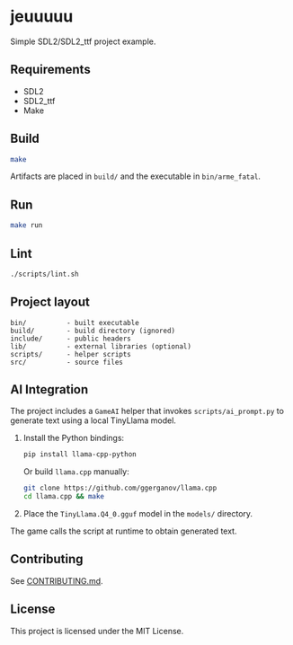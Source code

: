 # jeuuuuu

Simple SDL2/SDL2_ttf project example.

## Requirements

- SDL2
- SDL2_ttf
- Make

## Build

```sh
make
```

Artifacts are placed in `build/` and the executable in `bin/arme_fatal`.

## Run

```sh
make run
```

## Lint

```sh
./scripts/lint.sh
```

## Project layout

```
bin/          - built executable
build/        - build directory (ignored)
include/      - public headers
lib/          - external libraries (optional)
scripts/      - helper scripts
src/          - source files
```

## AI Integration

The project includes a `GameAI` helper that invokes `scripts/ai_prompt.py` to
generate text using a local TinyLlama model.

1. Install the Python bindings:

   ```sh
   pip install llama-cpp-python
   ```

   Or build `llama.cpp` manually:

   ```sh
   git clone https://github.com/ggerganov/llama.cpp
   cd llama.cpp && make
   ```

2. Place the `TinyLlama.Q4_0.gguf` model in the `models/` directory.

The game calls the script at runtime to obtain generated text.

## Contributing

See [CONTRIBUTING.md](CONTRIBUTING.md).

## License

This project is licensed under the MIT License.
